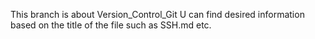 This branch is about Version_Control_Git
U can find desired information based on the title of the file such as SSH.md etc.